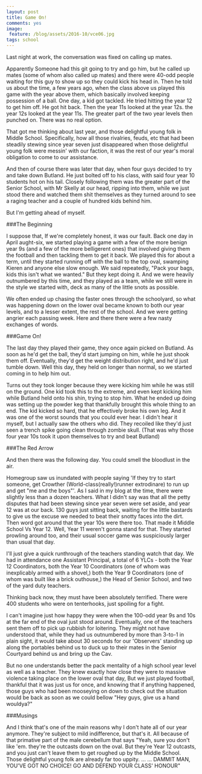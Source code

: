 ```yaml
---
layout: post
title: Game On! 
comments: yes
image:
 feature: /blog/assets/2016-10/vce06.jpg
tags: school
---
```


Last night at work, the conversation was fixed on calling up mates.

Apparently Someone had this git going to try and go him, but he called up mates (some of whom also called up mates) and there were 40-odd people waiting for this guy to show up so they could kick his head in. Then he told us about the time, a few years ago, when the class above us played this game with the year above them, which basically involved keeping possession of a ball. One day, a kid got tackled. He tried hitting the year 12 to get him off. He got hit back. Then the year 11s looked at the year 12s. the year 12s looked at the year 11s. The greater part of the two year levels then punched on. There was no real option.

That got me thinking about last year, and those delightful young folk in Middle School. Specifically, how all those rivalries, feuds, etc that had been steadily stewing since year seven just disappeared when those delightful young folk were messin' with our faction, it was the rest of our year's moral obligation to come to our assistance. 

And then of course there was later that day, when four guys decided to try and take down Butland. He just bolted off to his class, with said four year 10 students hot on his tail. Closely following them was the greater part of the Senior School, with Mr Skelly at our head, ripping into them, while we just stood there and watched them shit themselves as they turned around to see a raging teacher and a couple of hundred kids behind him. 

But I'm getting ahead of myself.

###The Beginning

I suppose that, If we're completely honest, it was our fault. Back one day in April aught-six, we started playing a game with a few of the more benign year 9s (and a few of the more belligerent ones) that involved giving them the football and then tackling them to get it back. We played this for about a term, until they started running off with the ball to the top oval, swamping Kieren and anyone else slow enough. We said repeatedly, "Pack your bags, kids this isn't what we wanted." But they kept doing it. And we were heavily outnumbered by this time, and they played as a team, while we still were in the style we started with, deck as many of the little snots as possible.

We often ended up chasing the faster ones through the schoolyard, so what was happening down on the lower oval became known to both our year levels, and to a lesser extent, the rest of the school. And we were getting angrier each passing week. Here and there there were a few nasty exchanges of words.

###Game On!

The last day they played their game, they once again picked on Butland. As soon as he'd get the ball, they'd start jumping on him, while he just shook them off. Eventually, they'd get the weight distribution right, and he'd just tumble down. Well this day, they held on longer than normal, so we started coming in to help him out.

Turns out they took longer because they were kicking him while he was still on the ground. One kid took this to the extreme, and even kept kicking him while Butland held onto his shin, trying to stop him. What he ended up doing was setting up the powder keg that thankfully brought this whole thing to an end. The kid kicked so hard, that he effectively broke his own leg. And it was one of the worst sounds that you could ever hear. I didn't hear it myself, but I actually saw the others who did. They recoiled like they'd just seen a trench spike going clean through zombie skull. (That was why those four year 10s took it upon themselves to try and beat Butland)

###The Red Arrow

And then there was the following day. You could smell the bloodlust in the air.

Homegroup saw us inundated with people saying 'If they try to start someone, get Crowther (World-class(really!)runner extrodinare) to run up and get "me and the boys"'. As I said in my blog at the time, there were slightly less than a dozen teachers. What I didn't say was that all the petty disputes that had been stewing since year seven were set aside, and year 12 was at our back. 130 guys just sitting back, waiting for the little bastards to give us the excuse we needed to beat their snotty faces into the dirt. Then word got around that the year 10s were there too. That made it Middle School Vs Year 12. Well, Year 11 weren't gonna stand for that. They started prowling around too, and their usual soccer game was suspiciously larger than usual that day.

I'll just give a quick runthrough of the teachers standing watch that day. We had in attendance one Assistant Principal, a total of 6 YLCs - both the Year 12 Coordinators, both the Year 10 Coordinators (one of whom was inexplicably armed with a shovel,) both the Year 9 Coordinators (one of whom was built like a brick outhouse,) the Head of Senior School, and two of the yard duty teachers. 

Thinking back now, they must have been absolutely terrified. There were 400 students who were on tenterhooks, just spoiling for a fight.

I can't imagine just how happy they were when the 100-odd year 9s and 10s at the far end of the oval just stood around. Eventually, one of the teachers sent them off to pick up rubbish for loitering. They might not have understood that, while they had us outnumbered by more than 3-to-1 in plain sight, it would take about 30 seconds for our 'Observers' standing up along the portables behind us to duck up to their mates in the Senior Courtyard behind us and bring up the Cav.

But no one understands better the pack mentality of a high school year level as well as a teacher. They knew exactly how close they were to massive violence taking place on the lower oval that day, But we just played football, thankful that it was just us for once, and knowing that if anything happened, those guys who had been mooseying on down to check out the situation would be back as soon as we could bellow "Hey guys, give us a hand wouldya?"

###Musings

And I think that's one of the main reasons why I don't hate all of our year anymore. They're subject to mild indifference, but that's it. All because of that primative part of the male cerebellum that says "Yeah, sure you don't like 'em. they're the outcasts down on the oval. But they're Year 12 outcasts, and you just can't leave them to get roughed up by the Middle School. Those delightful young folk are already far too uppity. ... ... DAMMIT MAN, YOU'VE GOT NO CHOICE! GO AND DEFEND YOUR CLASS' HONOUR"